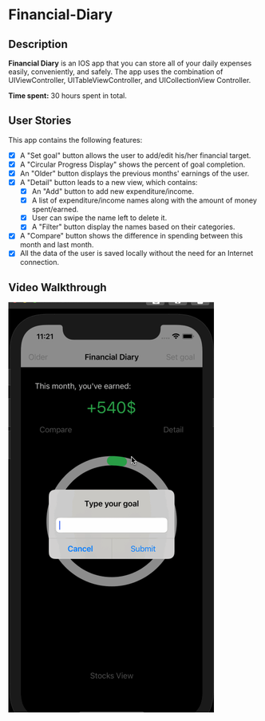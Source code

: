 # Financial-Diary

## Description
**Financial Diary** is an IOS app that you can store all of your daily expenses easily, conveniently, and safely. The app uses the combination of UIViewController, UITableViewController, and UICollectionView Controller.

**Time spent:** 30 hours spent in total.

## User Stories

This app contains the following features: 
- [x] A "Set goal" button allows the user to add/edit his/her financial target.
- [x] A "Circular Progress Display" shows the percent of goal completion.
- [x] An "Older" button displays the previous months' earnings of the user.
- [x] A "Detail" button leads to a new view, which contains:
  - [x] An "Add" button to add new expenditure/income.
  - [x] A list of expenditure/income names along with the amount of money spent/earned.
  - [x] User can swipe the name left to delete it.
  - [x] A "Filter" button display the names based on their categories.
- [x] A "Compare" button shows the difference in spending between this month and last month.
- [x] All the data of the user is saved locally without the need for an Internet connection.

## Video Walkthrough
![](demo(v1.0).gif)

